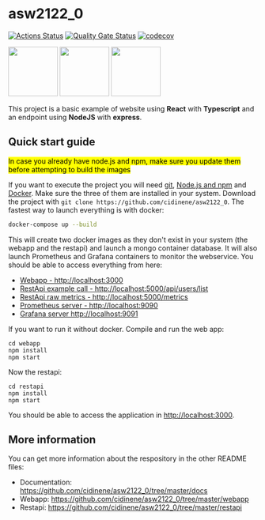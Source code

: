 # asw2122_0

[![Actions Status](https://github.com/cidinene/asw2122_0/workflows/CI%20for%20ASW2122/badge.svg)](https://github.com/cidinene/asw2122_0/actions)
[![Quality Gate Status](https://sonarcloud.io/api/project_badges/measure?project=cidinene_asw2122_0&metric=alert_status)](https://sonarcloud.io/summary/new_code?id=cidinene_asw2122_0)
[![codecov](https://codecov.io/gh/cidinene/asw2122_0/branch/master/graph/badge.svg?token=VN4XG9NTRO)](https://codecov.io/gh/cidinene/asw2122_0)

<p float="left">
<img src="https://blog.wildix.com/wp-content/uploads/2020/06/react-logo.jpg" height="100">
<img src="https://miro.medium.com/max/1200/0*RbmfNyhuBb8G3LWh.png" height="100">
<img src="https://miro.medium.com/max/365/1*Jr3NFSKTfQWRUyjblBSKeg.png" height="100">
</p>


This project is a basic example of website using **React** with **Typescript** and an endpoint using **NodeJS** with **express**.

## Quick start guide
<mark>In case you already have node.js and npm, make sure you update them before attempting to build the images</mark>

If you want to execute the project you will need [git](https://git-scm.com/downloads), [Node.js and npm](https://www.npmjs.com/get-npm) and [Docker](https://docs.docker.com/get-docker/). Make sure the three of them are installed in your system. Download the project with `git clone https://github.com/cidinene/asw2122_0`. The fastest way to launch everything is with docker:
```bash
docker-compose up --build
```
This will create two docker images as they don't exist in your system (the webapp and the restapi) and launch a mongo container database. It will also launch Prometheus and Grafana containers to monitor the webservice. You should be able to access everything from here:
 - [Webapp - http://localhost:3000](http://localhost:3000)
 - [RestApi example call - http://localhost:5000/api/users/list](http://localhost:5000/api/users/list)
 - [RestApi raw metrics - http://localhost:5000/metrics](http://localhost:5000/metrics)
 - [Prometheus server - http://localhost:9090](http://localhost:9090)
 - [Grafana server http://localhost:9091](http://localhost:9091)
 
If you want to run it without docker. Compile and run the web app:
```shell
cd webapp
npm install
npm start
```
Now the restapi:
```shell
cd restapi
npm install
npm start
```
You should be able to access the application in [http://localhost:3000](http://localhost:3000).

## More information
You can get more information about the respository in the other README files:
- Documentation: https://github.com/cidinene/asw2122_0/tree/master/docs
- Webapp: https://github.com/cidinene/asw2122_0/tree/master/webapp
- Restapi: https://github.com/cidinene/asw2122_0/tree/master/restapi
